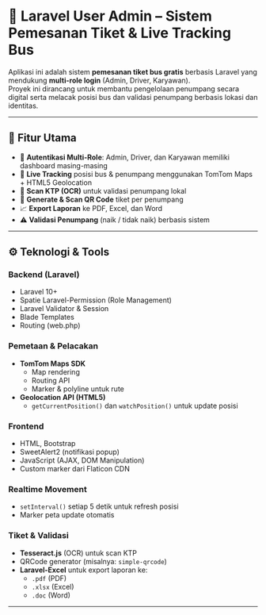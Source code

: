 # 🚌 Laravel User Admin – Sistem Pemesanan Tiket & Live Tracking Bus

Aplikasi ini adalah sistem **pemesanan tiket bus gratis** berbasis Laravel yang mendukung **multi-role login** (Admin, Driver, Karyawan).  
Proyek ini dirancang untuk membantu pengelolaan penumpang secara digital serta melacak posisi bus dan validasi penumpang berbasis lokasi dan identitas.

---

## 📌 Fitur Utama

- 🔐 **Autentikasi Multi-Role**: Admin, Driver, dan Karyawan memiliki dashboard masing-masing
- 🧭 **Live Tracking** posisi bus & penumpang menggunakan TomTom Maps + HTML5 Geolocation
- 🪪 **Scan KTP (OCR)** untuk validasi penumpang lokal
- 🧾 **Generate & Scan QR Code** tiket per penumpang
- 📈 **Export Laporan** ke PDF, Excel, dan Word
- ⚠️ **Validasi Penumpang** (naik / tidak naik) berbasis sistem

---

## ⚙️ Teknologi & Tools

### Backend (Laravel)
- Laravel 10+
- Spatie Laravel-Permission (Role Management)
- Laravel Validator & Session
- Blade Templates
- Routing (web.php)

### Pemetaan & Pelacakan
- **TomTom Maps SDK**
  - Map rendering
  - Routing API
  - Marker & polyline untuk rute
- **Geolocation API (HTML5)**
  - `getCurrentPosition()` dan `watchPosition()` untuk update posisi

### Frontend
- HTML, Bootstrap
- SweetAlert2 (notifikasi popup)
- JavaScript (AJAX, DOM Manipulation)
- Custom marker dari Flaticon CDN

### Realtime Movement
- `setInterval()` setiap 5 detik untuk refresh posisi
- Marker peta update otomatis

### Tiket & Validasi
- **Tesseract.js** (OCR) untuk scan KTP
- QRCode generator (misalnya: `simple-qrcode`)
- **Laravel-Excel** untuk export laporan ke:
  - `.pdf` (PDF)
  - `.xlsx` (Excel)
  - `.doc` (Word)

---


